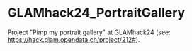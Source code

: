 # GLAMhack24_PortraitGallery
Project "Pimp my portrait gallery" at GLAMhack24 (see: https://hack.glam.opendata.ch/project/212#). 
